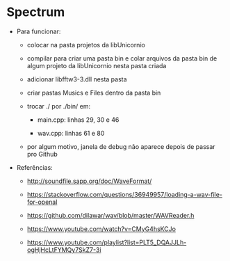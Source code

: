 # Spectrum

* Para funcionar:

	* colocar na pasta projetos da libUnicornio
	
	* compilar para criar uma pasta bin e colar arquivos da pasta bin de algum projeto da libUnicornio nesta pasta criada
	
	* adicionar libfftw3-3.dll nesta pasta
	
	* criar pastas Musics e Files dentro da pasta bin
	
	* trocar ./ por ./bin/ em:
	
		* main.cpp: linhas 29, 30 e 46
		
		* wav.cpp: linhas 61 e 80
	
	* por algum motivo, janela de debug não aparece depois de passar pro Github

* Referências:
	
	* http://soundfile.sapp.org/doc/WaveFormat/
	
	* https://stackoverflow.com/questions/36949957/loading-a-wav-file-for-openal
	
	* https://github.com/dilawar/wav/blob/master/WAVReader.h
	
	* https://www.youtube.com/watch?v=CMyG4hsKCJo
	
	* https://www.youtube.com/playlist?list=PLT5_DQAJJLh-ogHjHcLtFYMQy7SkZ7-3i

